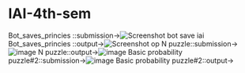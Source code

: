 # IAI-4th-sem
Bot_saves_princies ::submission->![Screenshot  bot save iai](https://github.com/hmmayank26/IAI-4th-sem/assets/123865375/4bbc0eaa-5607-4fe2-8f53-a20ac80ae3b9)
Bot_saves_princies ::output->![Screenshot op](https://github.com/hmmayank26/IAI-4th-sem/assets/123865375/be6850b9-38d7-47d9-8eb8-efbef5702794)
N puzzle::submission->![image](https://github.com/hmmayank26/IAI-4th-sem/assets/123865375/7c69962c-bda1-4aea-9aaa-a1eb821b1bba)
N puzzle::output->![image](https://github.com/hmmayank26/IAI-4th-sem/assets/123865375/f5f2869e-58ee-4e91-bc29-c65b4744b8e0)
Basic probability puzzle#2::submission->![image](https://github.com/hmmayank26/IAI-4th-sem/assets/123865375/15ddffed-b2fc-48ab-a2f6-02a2bd772047)
Basic probability puzzle#2::output->
